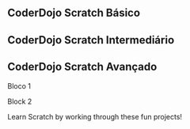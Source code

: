 ## CoderDojo Scratch Básico

## CoderDojo Scratch Intermediário

## CoderDojo Scratch Avançado

Bloco 1

Block 2

Learn Scratch by working through these fun projects!